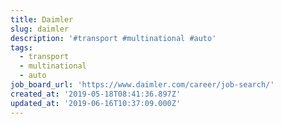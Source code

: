 ```yaml
---
title: Daimler
slug: daimler
description: '#transport #multinational #auto'
tags:
  - transport
  - multinational
  - auto
job_board_url: 'https://www.daimler.com/career/job-search/'
created_at: '2019-05-18T08:41:36.897Z'
updated_at: '2019-06-16T10:37:09.000Z'
---
```

